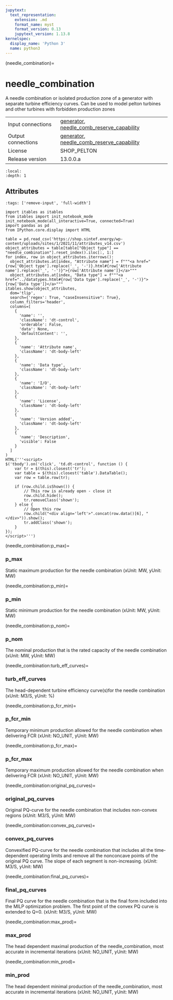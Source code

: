 ```yaml
---
jupytext:
  text_representation:
    extension: .md
    format_name: myst
    format_version: 0.13
    jupytext_version: 1.13.8
kernelspec:
  display_name: 'Python 3'
  name: python3
---
```


(needle_combination)=
# needle_combination
A needle combination or isolated production zone of a generator with separate turbine efficiency curves. Can be used to model pelton turbines and other turbines with forbidden production zones

|   |   |
|---|---|
|Input connections|<a href="generator.html">generator</a>, <a href="needle_comb_reserve_capability.html">needle_comb_reserve_capability</a>|
|Output connections|<a href="generator.html">generator</a>, <a href="needle_comb_reserve_capability.html">needle_comb_reserve_capability</a>|
|License|SHOP_PELTON|
|Release version|13.0.0.a|

```{contents}
:local:
:depth: 1
```







## Attributes
```{code-cell} ipython3
:tags: ['remove-input', 'full-width']

import itables as itables
from itables import init_notebook_mode
init_notebook_mode(all_interactive=True, connected=True)
import pandas as pd
from IPython.core.display import HTML

table = pd.read_csv('https://shop.sintef.energy/wp-content/uploads/sites/1/2021/11/attributes_v14.csv')
object_attributes = table[table["Object type"] == "needle_combination"].reset_index().iloc[:, 1:]
for index, row in object_attributes.iterrows():
  object_attributes.at[index, "Attribute name"] = f"""<a href="{row['Object type'].replace('_', '-')}.html#{row['Attribute name'].replace('_', '-')}">{row['Attribute name']}</a>"""
  object_attributes.at[index, "Data type"] = f"""<a href="../datatypes.html#{row['Data type'].replace('_', '-')}">{row['Data type']}</a>"""
itables.show(object_attributes,
  dom='tlip',
  search={'regex': True, "caseInsensitive": True},
  column_filters='header',
  columns=[
    {
      'name': '',
      'className': 'dt-control',
      'orderable': False,
      'data': None,
      'defaultContent': '',
    },
    {
      'name': 'Attribute name',
      'className': 'dt-body-left'
    },
    {
      'name': 'Data type',
      'className': 'dt-body-left'
    },
    {
      'name': 'I/O',
      'className': 'dt-body-left'
    },
    {
      'name': 'License',
      'className': 'dt-body-left'
    },
    {
      'name': 'Version added',
      'className': 'dt-body-left'
    },
    {
      'name': 'Description',
      'visible': False
    }
  ]
)
HTML('''<script>
$('tbody').on('click', 'td.dt-control', function () {
    var tr = $(this).closest('tr');
    var table = $(this).closest('table').DataTable();
    var row = table.row(tr);

    if (row.child.isShown()) {
        // This row is already open - close it
        row.child.hide();
        tr.removeClass('shown');
    } else {
        // Open this row
        row.child("<div align='left'>".concat(row.data()[6], "</div>")).show();
        tr.addClass('shown');
    }
});
</script>''')
```

(needle_combination:p_max)=
### p_max
Static maximum production for the needle combination (xUnit: MW, yUnit: MW)


(needle_combination:p_min)=
### p_min
Static minimum production for the needle combination (xUnit: MW, yUnit: MW)


(needle_combination:p_nom)=
### p_nom
The nominal production that is the rated capacity of the needle combination (xUnit: MW, yUnit: MW)


(needle_combination:turb_eff_curves)=
### turb_eff_curves
The head-dependent turbine efficiency curve(s)for the needle combination (xUnit: M3/S, yUnit: %)


(needle_combination:p_fcr_min)=
### p_fcr_min
Temporary minimum production allowed for the needle combination when delivering FCR (xUnit: NO_UNIT, yUnit: MW)


(needle_combination:p_fcr_max)=
### p_fcr_max
Temporary maximum production allowed for the needle combination when delivering FCR (xUnit: NO_UNIT, yUnit: MW)


(needle_combination:original_pq_curves)=
### original_pq_curves
Original PQ-curve for the needle combination that includes non-convex regions (xUnit: M3/S, yUnit: MW)


(needle_combination:convex_pq_curves)=
### convex_pq_curves
Convexified PQ-curve for the needle combination that includes all the time-dependent operating limits and remove all the nonconcave points of the original PQ curve. The slope of each segment is non-increasing. (xUnit: M3/S, yUnit: MW)


(needle_combination:final_pq_curves)=
### final_pq_curves
Final PQ curve for the needle combination that is the final form included into the MILP optimization problem. The first point of the convex PQ curve is extended to Q=0. (xUnit: M3/S, yUnit: MW)


(needle_combination:max_prod)=
### max_prod
The head dependent maximal production of the needle_combination, most accurate in incremental iterations (xUnit: NO_UNIT, yUnit: MW)


(needle_combination:min_prod)=
### min_prod
The head dependent minimal production of the needle_combination, most accurate in incremental iterations (xUnit: NO_UNIT, yUnit: MW)


